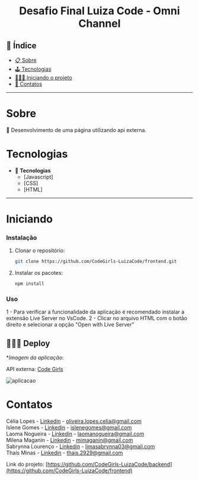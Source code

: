 <h1 align="center"> Desafio Final Luiza Code - Omni Channel </h1>

## 📕 Índice

- [📋 Sobre](#Sobre)
- [🕹 Tecnologias](#Tecnologias)
- [🧑🏽‍💻 Iniciando o projeto](#Iniciando)
- [🦸 Contatos](#Contatos)

<hr>


<!-- About -->

# Sobre

<p align="left"> 📡 Desenvolvimento de uma página utilizando api externa. </p>

<!-- TECHNOLOGIES -->

# Tecnologias

- 🧩 **Tecnologias**
  - [Javascript]
  - [CSS]
  - [HTML]

<hr>


<!-- TECHNOLOGIES -->

# Iniciando

### Instalação

1. Clonar o repositório:

   ```sh
   git clone https://github.com/CodeGirls-LuizaCode/frontend.git
   ```

2. Instalar os pacotes:

   ```sh
   npm install
   ```

### Uso

1 - Para verificar a funcionalidade da aplicação é recomendado instalar a extensão Live Server no VsCode.
2 - Clicar no arquivo HTML com o botão direito e selecionar a opção "Open with Live Server"


## 👨🏽‍🚀 Deploy 

**Imagem da aplicação*: 

API externa: [Code Girls](https://code-girls.herokuapp.com/docs/)

![aplicacao](https://user-images.githubusercontent.com/72254705/133170658-345fb131-2721-4387-bea4-e0d5cd37679d.jpg)

<!-- CONTACT -->

# Contatos

Célia Lopes - [Linkedin](https://www.linkedin.com/in/c%C3%A9lia-lopes-de-oliveira-49321678/) - oliveira.lopes.celia@gmail.com \
Islene Gomes - [Linkedin](https://www.linkedin.com/in/islene-dos-santos-gomes-fernandes-76899645/) - islenegomes@gmail.com \
Laoma Nogueira - [Linkedin](https://www.linkedin.com/in/laoma-nogueira/) - laomanogueira@gmail.com \
Milena Maganin - [Linkedin](https://www.linkedin.com/in/milenamaganin/) - mimaganin@gmail.com \
Sabrynna Lourenço - [Linkedin](https://www.linkedin.com/in/sabrynna-lourenco/) - limasabrynna03@gmail.com \
Thaís Minas - [Linkedin](https://www.linkedin.com/in/thaisminas/) - thais.2929@gmail.com

Link do projeto: [https://github.com/CodeGirls-LuizaCode/backend](https://github.com/CodeGirls-LuizaCode/frontend)

